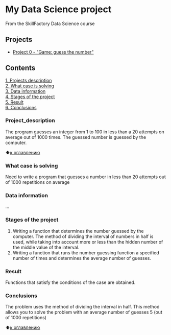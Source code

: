 # My Data Science project
From the SkillFactory Data Science course

## Projects

* [Project 0 - "Game: guess the number"]()

## Сontents
[1. Projects description](https://github.com/mLiverinova/sf_data_science/tree/main/README.md#Project-description)\
[2. What case is solving](https://github.com/mLiverinova/sf_data_science/tree/main/README.md#What-case-is-solving)\
[3. Data information](https://github.com/mLiverinova/sf_data_science/tree/main/README.md#Data-information)\
[4. Stages of the project](https://github.com/mLiverinova/sf_data_science/tree/main/README.md#Stages-of-the-project)\
[5. Result](https://github.com/mLiverinova/sf_data_science/tree/main/README.md#Results)\
[6. Conclusions](https://github.com/mLiverinova/sf_data_science/tree/main/README.md#Conclusions)

### Project_description
The program guesses an integer from 1 to 100 in less than a 20 attempts on average out of 1000 times. The guessed number is guessed by the computer.

:arrow_up:[к оглавлению](https://github.com/mLiverinova/sf_data_science/tree/main/README.md#Contents)

### What case is solving
Need to write a program that guesses a number in less than 20 attempts out of 1000 repetitions on average

### Data information
...

### Stages of the project
1. Writing a function that determines the number guessed by the computer. The method of dividing the interval of numbers in half is used, while taking into account more or less than the hidden number of the middle value of the interval.
2. Writing a function that runs the number guessing function a specified number of times and determines the average number of guesses.

### Result
Functions that satisfy the conditions of the case are obtained.

### Conclusions
The problem uses the method of dividing the interval in half. This method allows you to solve the problem with an average number of guesses 5 (out of 1000 repetitions)

:arrow_up:[к оглавлению](https://github.com/mLiverinova/sf_data_science/tree/main/README.md#Contents)



